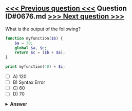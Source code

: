 [<<< Previous question <<<](0675.md)   Question ID#0676.md   [>>> Next question >>>](0677.md)
---

What is the output of the following?


```php
function myfunction($b) {
    $a = 30;
    global $a, $c;
    return $c = ($b + $a);
}

print myfunction(40) + $c;
```

- [ ] A) 120
- [ ] B) Syntax Error
- [ ] C) 60
- [ ] D) 70

<details><summary><b>Answer</b></summary>
<p>
  Answer: <strong>A</strong>
</p>
</details>
